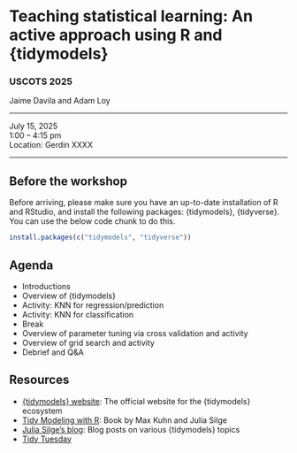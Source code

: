 
# Teaching statistical learning: An active approach using R and {tidymodels}

### USCOTS 2025

Jaime Davila and Adam Loy

------------------------------------------------------------------------

July 15, 2025 <br> 1:00 – 4:15 pm <br> Location: Gerdin XXXX <br>

------------------------------------------------------------------------

## Before the workshop

Before arriving, please make sure you have an up-to-date installation of
R and RStudio, and install the following packages: {tidymodels},
{tidyverse}. You can use the below code chunk to do this.

``` r
install.packages(c("tidymodels", "tidyverse"))
```

## Agenda

- Introductions
- Overview of {tidymodels}
- Activity: KNN for regression/prediction
- Activity: KNN for classification
- Break
- Overview of parameter tuning via cross validation and activity
- Overview of grid search and activity
- Debrief and Q&A

## Resources

- [{tidymodels} website](https://www.tidymodels.org/): The official
  website for the {tidymodels} ecosystem
- [Tidy Modeling with R](https://www.tmwr.org/): Book by Max Kuhn and
  Julia Silge
- [Julia Silge’s blog](https://juliasilge.com/blog/): Blog posts on
  various {tidymodels} topics
- [Tidy Tuesday](https://github.com/rfordatascience/tidytuesday)
